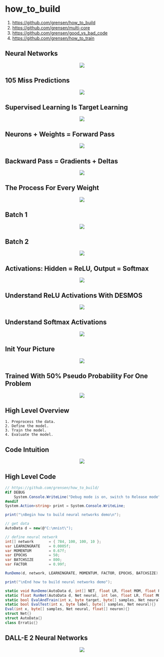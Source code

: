 # how_to_build

1. https://github.com/grensen/how_to_build
2. https://github.com/grensen/multi-core
3. https://github.com/grensen/good_vs_bad_code
4. https://github.com/grensen/how_to_train

## Neural Networks
<p align="center">
  <img src="https://github.com/grensen/how_to_build/blob/main/figures/neural_networks.png?raw=true">
</p>

## 105 Miss Predictions
<p align="center">
  <img src="https://github.com/grensen/how_to_build/blob/main/figures/incorrect_105.png?raw=true">
</p>

## Supervised Learning Is Target Learning
<p align="center">
  <img src="https://github.com/grensen/how_to_build/blob/main/figures/naive_learning.png?raw=true">
</p>

## Neurons + Weights = Forward Pass
<p align="center">
  <img src="https://github.com/grensen/how_to_build/blob/main/figures/init_neurons_weights_indices.png?raw=true">
</p>

## Backward Pass = Gradients + Deltas
<p align="center">
  <img src="https://github.com/grensen/how_to_build/blob/main/figures/init_gradients_deltas_indices.png?raw=true">
</p>

## The Process For Every Weight
<p align="center">
  <img src="https://github.com/grensen/how_to_build/blob/main/figures/neural_network_process.png?raw=true">
</p>

## Batch 1
<p align="center">
  <img src="https://github.com/grensen/how_to_build/blob/main/figures/batch1.png?raw=true">
</p>

## Batch 2
<p align="center">
  <img src="https://github.com/grensen/how_to_build/blob/main/figures/batch2.png?raw=true">
</p>


## Activations: Hidden = ReLU, Output = Softmax
<p align="center">
  <img src="https://github.com/grensen/how_to_build/blob/main/figures/neural_network_activations.png?raw=true">
</p>

## Understand ReLU Activations With DESMOS
<p align="center">
  <img src="https://github.com/grensen/how_to_build/blob/main/figures/ReLU_ji.png?raw=true">
</p>

## Understand Softmax Activations 
<p align="center">
  <img src="https://github.com/grensen/how_to_build/blob/main/figures/exp_ji.png?raw=true">
</p>

## Init Your Picture
<p align="center">
  <img src="https://github.com/grensen/how_to_build/blob/main/figures/init_with_input.png?raw=true">
</p>

## Trained With 50% Pseudo Probability For One Problem
<p align="center">
  <img src="https://github.com/grensen/how_to_build/blob/main/figures/trained_with_input2.png?raw=true">
</p>


## High Level Overview
~~~
1. Preprocess the data.
2. Define the model.
3. Train the model.
4. Evaluate the model.
~~~

## Code Intuition
<p align="center">
  <img src="https://github.com/grensen/how_to_build/blob/main/figures/network_intuition.png?raw=true">
</p>

## High Level Code
~~~cs
// https://github.com/grensen/how_to_build/
#if DEBUG
    System.Console.WriteLine("Debug mode is on, switch to Release mode");
#endif 
System.Action<string> print = System.Console.WriteLine;

print("\nBegin how to build neural networks demo\n");

// get data
AutoData d = new(@"C:\mnist\");

// define neural network 
int[] network       = { 784, 100, 100, 10 };
var LEARNINGRATE    = 0.0005f;
var MOMENTUM        = 0.67f;
var EPOCHS          = 50;
var BATCHSIZE       = 800;
var FACTOR          = 0.99f;

RunDemo(d, network, LEARNINGRATE, MOMENTUM, FACTOR, EPOCHS, BATCHSIZE);

print("\nEnd how to build neural networks demo");

static void RunDemo(AutoData d, int[] NET, float LR, float MOM, float FACTOR, int EPOCHS, int BATCHSIZE){}
static float RunNet(AutoData d, Net neural, int len, float LR, float MOM, float FACTOR, int EPOCHS, int BATCHSIZE){}
static bool EvalAndTrain(int x, byte target, byte[] samples, Net neural, float[] delta){}
static bool EvalTest(int x, byte label, byte[] samples, Net neural){}
Eval(int x, byte[] samples, Net neural, float[] neuron){}
struct Net{}
struct AutoData{}
class Erratic{}
~~~

## DALL-E 2 Neural Networks
<p align="center">
  <img src="https://github.com/grensen/how_to_build/blob/main/figures/DALL_E_neural_networks.png?raw=true">
</p>
